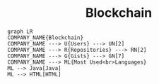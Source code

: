 <h1 align="center">Blockchain</h1>

```mermaid
graph LR
COMPANY_NAME{Blockchain}
COMPANY_NAME ---> U{Users} ---> UN[2]
COMPANY_NAME ---> R{Repositories} ---> RN[2]
COMPANY_NAME ---> G{Gists} ---> GN[7]
COMPANY_NAME ---> ML{Most Used<br>Languages}
ML --> Java[Java]
ML --> HTML[HTML]
```
